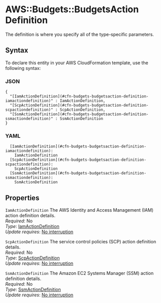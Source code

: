 # AWS::Budgets::BudgetsAction Definition<a name="aws-properties-budgets-budgetsaction-definition"></a>

The definition is where you specify all of the type\-specific parameters\.

## Syntax<a name="aws-properties-budgets-budgetsaction-definition-syntax"></a>

To declare this entity in your AWS CloudFormation template, use the following syntax:

### JSON<a name="aws-properties-budgets-budgetsaction-definition-syntax.json"></a>

```
{
  "[IamActionDefinition](#cfn-budgets-budgetsaction-definition-iamactiondefinition)" : IamActionDefinition,
  "[ScpActionDefinition](#cfn-budgets-budgetsaction-definition-scpactiondefinition)" : ScpActionDefinition,
  "[SsmActionDefinition](#cfn-budgets-budgetsaction-definition-ssmactiondefinition)" : SsmActionDefinition
}
```

### YAML<a name="aws-properties-budgets-budgetsaction-definition-syntax.yaml"></a>

```
  [IamActionDefinition](#cfn-budgets-budgetsaction-definition-iamactiondefinition): 
    IamActionDefinition
  [ScpActionDefinition](#cfn-budgets-budgetsaction-definition-scpactiondefinition): 
    ScpActionDefinition
  [SsmActionDefinition](#cfn-budgets-budgetsaction-definition-ssmactiondefinition): 
    SsmActionDefinition
```

## Properties<a name="aws-properties-budgets-budgetsaction-definition-properties"></a>

`IamActionDefinition`  <a name="cfn-budgets-budgetsaction-definition-iamactiondefinition"></a>
The AWS Identity and Access Management \(IAM\) action definition details\.  
*Required*: No  
*Type*: [IamActionDefinition](aws-properties-budgets-budgetsaction-iamactiondefinition.md)  
*Update requires*: [No interruption](https://docs.aws.amazon.com/AWSCloudFormation/latest/UserGuide/using-cfn-updating-stacks-update-behaviors.html#update-no-interrupt)

`ScpActionDefinition`  <a name="cfn-budgets-budgetsaction-definition-scpactiondefinition"></a>
The service control policies \(SCP\) action definition details\.  
*Required*: No  
*Type*: [ScpActionDefinition](aws-properties-budgets-budgetsaction-scpactiondefinition.md)  
*Update requires*: [No interruption](https://docs.aws.amazon.com/AWSCloudFormation/latest/UserGuide/using-cfn-updating-stacks-update-behaviors.html#update-no-interrupt)

`SsmActionDefinition`  <a name="cfn-budgets-budgetsaction-definition-ssmactiondefinition"></a>
The Amazon EC2 Systems Manager \(SSM\) action definition details\.  
*Required*: No  
*Type*: [SsmActionDefinition](aws-properties-budgets-budgetsaction-ssmactiondefinition.md)  
*Update requires*: [No interruption](https://docs.aws.amazon.com/AWSCloudFormation/latest/UserGuide/using-cfn-updating-stacks-update-behaviors.html#update-no-interrupt)